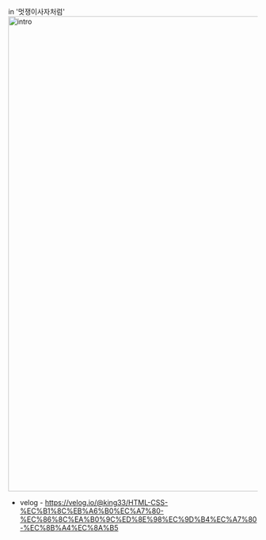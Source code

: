 in '멋쟁이사자처럼'
<img width="960" alt="intro" src="https://github.com/Gogumi33/UDR-intro/assets/135415213/a0858aca-d6f2-4f98-bc0e-fcf29b5d395b">


* velog - https://velog.io/@king33/HTML-CSS-%EC%B1%8C%EB%A6%B0%EC%A7%80-%EC%86%8C%EA%B0%9C%ED%8E%98%EC%9D%B4%EC%A7%80-%EC%8B%A4%EC%8A%B5
